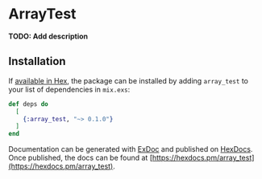 # ArrayTest

**TODO: Add description**

## Installation

If [available in Hex](https://hex.pm/docs/publish), the package can be installed
by adding `array_test` to your list of dependencies in `mix.exs`:

```elixir
def deps do
  [
    {:array_test, "~> 0.1.0"}
  ]
end
```

Documentation can be generated with [ExDoc](https://github.com/elixir-lang/ex_doc)
and published on [HexDocs](https://hexdocs.pm). Once published, the docs can
be found at [https://hexdocs.pm/array_test](https://hexdocs.pm/array_test).

